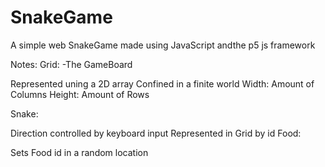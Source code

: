 # SnakeGame

A simple web SnakeGame made using JavaScript andthe p5 js framework





Notes: Grid: -The GameBoard

Represented uning a 2D array
Confined in a finite world
Width: Amount of Columns Height: Amount of Rows

Snake:

Direction controlled by keyboard input
Represented in Grid by id
Food:

Sets Food id in a random location

